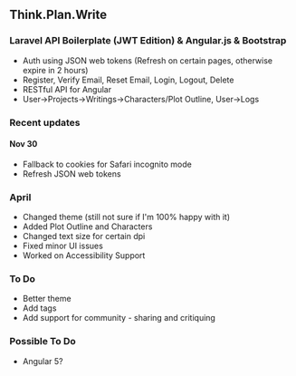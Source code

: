 ## Think.Plan.Write 

### Laravel API Boilerplate (JWT Edition) & Angular.js & Bootstrap

* Auth using JSON web tokens (Refresh on certain pages, otherwise expire in 2 hours)
* Register, Verify Email, Reset Email, Login, Logout, Delete
* RESTful API for Angular
* User->Projects->Writings->Characters/Plot Outline, User->Logs

### Recent updates

#### Nov 30

* Fallback to cookies for Safari incognito mode
* Refresh JSON web tokens

### April

* Changed theme (still not sure if I'm 100% happy with it)
* Added Plot Outline and Characters
* Changed text size for certain dpi
* Fixed minor UI issues
* Worked on Accessibility Support

### To Do

- Better theme 
- Add tags
- Add support for community - sharing and critiquing 

### Possible To Do

- Angular 5?
